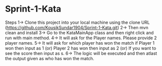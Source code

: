 # Sprint-1-Kata

Steps
1-> Clone this project into your local machine using the clone URL (https://github.com/KousikSundar1904/Sprint-1-Kata.git)
2-> Then mvn clean and install
3-> Go to the KataMainApp class and then right click and run with main method.
4-> It will ask for the Player names. Please provide 2 player names.
5-> It will ask for which player has won the match if Player 1 won then input as 1 (or) Player 2 has won then input as 2 (or)
    If you want to see the score then input as s.
6-> The logic will be executed and then atlast the output given as who has won the match.

